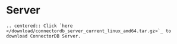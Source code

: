 # Server

```eval_rst
.. centered:: Click `here </download/connectordb_server_current_linux_amd64.tar.gz>`_ to download ConnectorDB Server.
```
